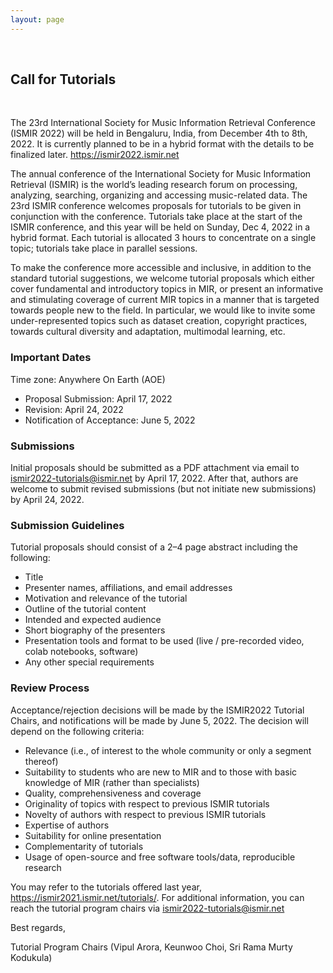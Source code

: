 ```yaml
---
layout: page
---
```

<br>

## Call for Tutorials
<br>

The 23rd International Society for Music Information Retrieval Conference (ISMIR 2022) will be held in Bengaluru, India, from December 4th to 8th, 2022. It is currently planned to be in a hybrid format with the details to be finalized later. https://ismir2022.ismir.net

The annual conference of the International Society for Music Information Retrieval (ISMIR) is the world’s leading research forum on processing, analyzing, searching, organizing and accessing music-related data. The 23rd ISMIR conference welcomes proposals for tutorials to be given in conjunction with the conference. Tutorials take place at the start of the ISMIR conference, and this year will be held on Sunday, Dec 4, 2022 in a hybrid format. Each tutorial is allocated 3 hours to concentrate on a single topic; tutorials take place in parallel sessions.

To make the conference more accessible and inclusive, in addition to the standard tutorial suggestions, we welcome tutorial proposals which either cover fundamental and introductory topics in MIR, or present an informative and stimulating coverage of current MIR topics in a manner that is targeted towards people new to the field. In particular, we would like to invite some under-represented topics such as dataset creation, copyright practices, towards cultural diversity and adaptation, multimodal learning, etc.

### Important Dates

Time zone: Anywhere On Earth (AOE)

- Proposal Submission: April 17, 2022
- Revision: April 24, 2022
- Notification of Acceptance: June 5, 2022

### Submissions

Initial proposals should be submitted as a PDF attachment via email to ismir2022-tutorials@ismir.net by April 17, 2022. After that, authors are welcome to submit revised submissions (but not initiate new submissions) by April 24, 2022.

### Submission Guidelines

Tutorial proposals should consist of a 2–4 page abstract including the following:

- Title
- Presenter names, affiliations, and email addresses
- Motivation and relevance of the tutorial
- Outline of the tutorial content
- Intended and expected audience
- Short biography of the presenters
- Presentation tools and format to be used (live / pre-recorded video, colab notebooks, software)
- Any other special requirements

### Review Process

Acceptance/rejection decisions will be made by the ISMIR2022 Tutorial Chairs, and notifications will be made by June 5, 2022. The decision will depend on the following criteria:

- Relevance (i.e., of interest to the whole community or only a segment thereof)
- Suitability to students who are new to MIR and to those with basic knowledge of MIR (rather than specialists)
- Quality, comprehensiveness and coverage
- Originality of topics with respect to previous ISMIR tutorials
- Novelty of authors with respect to previous ISMIR tutorials
- Expertise of authors
- Suitability for online presentation
- Complementarity of tutorials
- Usage of open-source and free software tools/data, reproducible research

You may refer to the tutorials offered last year, https://ismir2021.ismir.net/tutorials/. For additional information, you can reach the tutorial program chairs via ismir2022-tutorials@ismir.net

Best regards,

Tutorial Program Chairs (Vipul Arora, Keunwoo Choi, Sri Rama Murty Kodukula)
